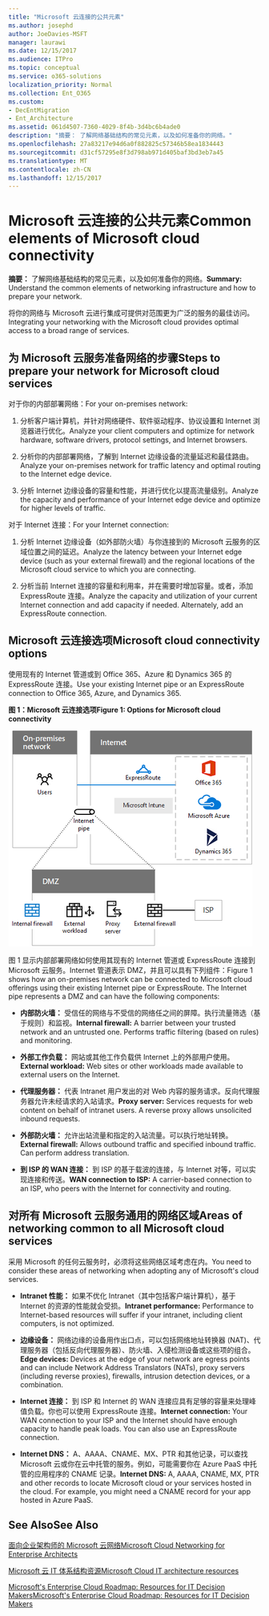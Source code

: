 ```yaml
---
title: "Microsoft 云连接的公共元素"
ms.author: josephd
author: JoeDavies-MSFT
manager: laurawi
ms.date: 12/15/2017
ms.audience: ITPro
ms.topic: conceptual
ms.service: o365-solutions
localization_priority: Normal
ms.collection: Ent_O365
ms.custom:
- DecEntMigration
- Ent_Architecture
ms.assetid: 061d4507-7360-4029-8f4b-3d4bc6b4ade0
description: "摘要： 了解网络基础结构的常见元素，以及如何准备你的网络。"
ms.openlocfilehash: 27a83217e94d6a0f882825c57346b58ea1834443
ms.sourcegitcommit: d31cf57295e8f3d798ab971d405baf3bd3eb7a45
ms.translationtype: MT
ms.contentlocale: zh-CN
ms.lasthandoff: 12/15/2017
---
```

# <a name="common-elements-of-microsoft-cloud-connectivity"></a><span data-ttu-id="c8739-103">Microsoft 云连接的公共元素</span><span class="sxs-lookup"><span data-stu-id="c8739-103">Common elements of Microsoft cloud connectivity</span></span>

 <span data-ttu-id="c8739-104">**摘要：** 了解网络基础结构的常见元素，以及如何准备你的网络。</span><span class="sxs-lookup"><span data-stu-id="c8739-104">**Summary:** Understand the common elements of networking infrastructure and how to prepare your network.</span></span>
  
<span data-ttu-id="c8739-105">将你的网络与 Microsoft 云进行集成可提供对范围更为广泛的服务的最佳访问。</span><span class="sxs-lookup"><span data-stu-id="c8739-105">Integrating your networking with the Microsoft cloud provides optimal access to a broad range of services.</span></span>
  
## <a name="steps-to-prepare-your-network-for-microsoft-cloud-services"></a><span data-ttu-id="c8739-106">为 Microsoft 云服务准备网络的步骤</span><span class="sxs-lookup"><span data-stu-id="c8739-106">Steps to prepare your network for Microsoft cloud services</span></span>
<span data-ttu-id="c8739-107"><a name="steps"> </a></span><span class="sxs-lookup"><span data-stu-id="c8739-107"><a name="steps"> </a></span></span>

<span data-ttu-id="c8739-108">对于你的内部部署网络：</span><span class="sxs-lookup"><span data-stu-id="c8739-108">For your on-premises network:</span></span>
  
1. <span data-ttu-id="c8739-109">分析客户端计算机，并针对网络硬件、软件驱动程序、协议设置和 Internet 浏览器进行优化。</span><span class="sxs-lookup"><span data-stu-id="c8739-109">Analyze your client computers and optimize for network hardware, software drivers, protocol settings, and Internet browsers.</span></span>
    
2. <span data-ttu-id="c8739-110">分析你的内部部署网络，了解到 Internet 边缘设备的流量延迟和最佳路由。</span><span class="sxs-lookup"><span data-stu-id="c8739-110">Analyze your on-premises network for traffic latency and optimal routing to the Internet edge device.</span></span>
    
3. <span data-ttu-id="c8739-111">分析 Internet 边缘设备的容量和性能，并进行优化以提高流量级别。</span><span class="sxs-lookup"><span data-stu-id="c8739-111">Analyze the capacity and performance of your Internet edge device and optimize for higher levels of traffic.</span></span>
    
<span data-ttu-id="c8739-112">对于 Internet 连接：</span><span class="sxs-lookup"><span data-stu-id="c8739-112">For your Internet connection:</span></span>
  
1. <span data-ttu-id="c8739-113">分析 Internet 边缘设备（如外部防火墙）与你连接到的 Microsoft 云服务的区域位置之间的延迟。</span><span class="sxs-lookup"><span data-stu-id="c8739-113">Analyze the latency between your Internet edge device (such as your external firewall) and the regional locations of the Microsoft cloud service to which you are connecting.</span></span>
    
2. <span data-ttu-id="c8739-p101">分析当前 Internet 连接的容量和利用率，并在需要时增加容量。或者，添加 ExpressRoute 连接。</span><span class="sxs-lookup"><span data-stu-id="c8739-p101">Analyze the capacity and utilization of your current Internet connection and add capacity if needed. Alternately, add an ExpressRoute connection.</span></span>
    
## <a name="microsoft-cloud-connectivity-options"></a><span data-ttu-id="c8739-116">Microsoft 云连接选项</span><span class="sxs-lookup"><span data-stu-id="c8739-116">Microsoft cloud connectivity options</span></span>
<span data-ttu-id="c8739-117"><a name="steps"> </a></span><span class="sxs-lookup"><span data-stu-id="c8739-117"><a name="steps"> </a></span></span>

<span data-ttu-id="c8739-118">使用现有的 Internet 管道或到 Office 365、Azure 和 Dynamics 365 的 ExpressRoute 连接。</span><span class="sxs-lookup"><span data-stu-id="c8739-118">Use your existing Internet pipe or an ExpressRoute connection to Office 365, Azure, and Dynamics 365.</span></span>
  
<span data-ttu-id="c8739-119">**图 1：Microsoft 云连接选项**</span><span class="sxs-lookup"><span data-stu-id="c8739-119">**Figure 1: Options for Microsoft cloud connectivity**</span></span>

![图 1：Microsoft 云连接选项](images/Network_Poster/CommonElements.png)

  
<span data-ttu-id="c8739-p102">图 1 显示内部部署网络如何使用其现有的 Internet 管道或 ExpressRoute 连接到 Microsoft 云服务。Internet 管道表示 DMZ，并且可以具有下列组件：</span><span class="sxs-lookup"><span data-stu-id="c8739-p102">Figure 1 shows how an on-premises network can be connected to Microsoft cloud offerings using their existing Internet pipe or ExpressRoute. The Internet pipe represents a DMZ and can have the following components:</span></span>
  
- <span data-ttu-id="c8739-p103">**内部防火墙：** 受信任的网络与不受信的网络任之间的屏障。执行流量筛选（基于规则）和监视。</span><span class="sxs-lookup"><span data-stu-id="c8739-p103">**Internal firewall:** A barrier between your trusted network and an untrusted one. Performs traffic filtering (based on rules) and monitoring.</span></span>
    
- <span data-ttu-id="c8739-125">**外部工作负载：** 网站或其他工作负载供 Internet 上的外部用户使用。</span><span class="sxs-lookup"><span data-stu-id="c8739-125">**External workload:** Web sites or other workloads made available to external users on the Internet.</span></span>
    
- <span data-ttu-id="c8739-p104">**代理服务器：** 代表 Intranet 用户发出的对 Web 内容的服务请求。反向代理服务器允许未经请求的入站请求。</span><span class="sxs-lookup"><span data-stu-id="c8739-p104">**Proxy server:** Services requests for web content on behalf of intranet users. A reverse proxy allows unsolicited inbound requests.</span></span>
    
- <span data-ttu-id="c8739-p105">**外部防火墙：** 允许出站流量和指定的入站流量。可以执行地址转换。</span><span class="sxs-lookup"><span data-stu-id="c8739-p105">**External firewall:** Allows outbound traffic and specified inbound traffic. Can perform address translation.</span></span>
    
- <span data-ttu-id="c8739-130">**到 ISP 的 WAN 连接：** 到 ISP 的基于载波的连接，与 Internet 对等，可以实现连接和传送。</span><span class="sxs-lookup"><span data-stu-id="c8739-130">**WAN connection to ISP:** A carrier-based connection to an ISP, who peers with the Internet for connectivity and routing.</span></span>
    
## <a name="areas-of-networking-common-to-all-microsoft-cloud-services"></a><span data-ttu-id="c8739-131">对所有 Microsoft 云服务通用的网络区域</span><span class="sxs-lookup"><span data-stu-id="c8739-131">Areas of networking common to all Microsoft cloud services</span></span>
<span data-ttu-id="c8739-132"><a name="steps"> </a></span><span class="sxs-lookup"><span data-stu-id="c8739-132"><a name="steps"> </a></span></span>

<span data-ttu-id="c8739-133">采用 Microsoft 的任何云服务时，必须将这些网络区域考虑在内。</span><span class="sxs-lookup"><span data-stu-id="c8739-133">You need to consider these areas of networking when adopting any of Microsoft's cloud services.</span></span>
  
- <span data-ttu-id="c8739-134">**Intranet 性能：** 如果不优化 Intranet（其中包括客户端计算机），基于 Internet 的资源的性能就会受损。</span><span class="sxs-lookup"><span data-stu-id="c8739-134">**Intranet performance:** Performance to Internet-based resources will suffer if your intranet, including client computers, is not optimized.</span></span>
    
- <span data-ttu-id="c8739-135">**边缘设备：** 网络边缘的设备用作出口点，可以包括网络地址转换器 (NAT)、代理服务器（包括反向代理服务器）、防火墙、入侵检测设备或这些项的组合。</span><span class="sxs-lookup"><span data-stu-id="c8739-135">**Edge devices:** Devices at the edge of your network are egress points and can include Network Address Translators (NATs), proxy servers (including reverse proxies), firewalls, intrusion detection devices, or a combination.</span></span>
    
- <span data-ttu-id="c8739-p106">**Internet 连接：** 到 ISP 和 Internet 的 WAN 连接应具有足够的容量来处理峰值负载。你也可以使用 ExpressRoute 连接。</span><span class="sxs-lookup"><span data-stu-id="c8739-p106">**Internet connection:** Your WAN connection to your ISP and the Internet should have enough capacity to handle peak loads. You can also use an ExpressRoute connection.</span></span>
    
- <span data-ttu-id="c8739-p107">**Internet DNS：** A、AAAA、CNAME、MX、PTR 和其他记录，可以查找 Microsoft 云或你在云中托管的服务。例如，可能需要你在 Azure PaaS 中托管的应用程序的 CNAME 记录。</span><span class="sxs-lookup"><span data-stu-id="c8739-p107">**Internet DNS:** A, AAAA, CNAME, MX, PTR and other records to locate Microsoft cloud or your services hosted in the cloud. For example, you might need a CNAME record for your app hosted in Azure PaaS.</span></span>
    
## <a name="see-also"></a><span data-ttu-id="c8739-140">See Also</span><span class="sxs-lookup"><span data-stu-id="c8739-140">See Also</span></span>

<span data-ttu-id="c8739-141"><a name="steps"> </a></span><span class="sxs-lookup"><span data-stu-id="c8739-141"><a name="steps"> </a></span></span>

[<span data-ttu-id="c8739-142">面向企业架构师的 Microsoft 云网络</span><span class="sxs-lookup"><span data-stu-id="c8739-142">Microsoft Cloud Networking for Enterprise Architects</span></span>](microsoft-cloud-networking-for-enterprise-architects.md)
  
[<span data-ttu-id="c8739-143">Microsoft 云 IT 体系结构资源</span><span class="sxs-lookup"><span data-stu-id="c8739-143">Microsoft Cloud IT architecture resources</span></span>](microsoft-cloud-it-architecture-resources.md)

[<span data-ttu-id="c8739-144">Microsoft's Enterprise Cloud Roadmap: Resources for IT Decision Makers</span><span class="sxs-lookup"><span data-stu-id="c8739-144">Microsoft's Enterprise Cloud Roadmap: Resources for IT Decision Makers</span></span>](https://sway.com/FJ2xsyWtkJc2taRD)



